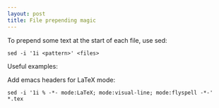 ```yaml
---
layout: post
title: File prepending magic
---
```


To prepend some text at the start of each file, use sed:

    sed -i '1i <pattern>' <files>

Useful examples:

Add emacs headers for LaTeX mode:

    sed -i '1i % -*- mode:LaTeX; mode:visual-line; mode:flyspell -*-' *.tex
